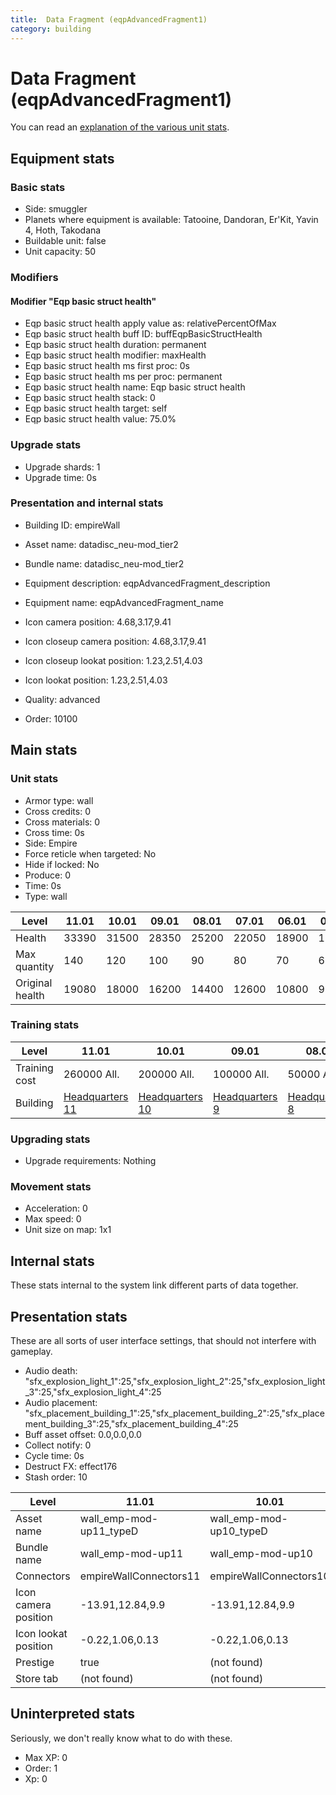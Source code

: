 ```yaml
---
title:  Data Fragment (eqpAdvancedFragment1)
category: building
---
```


#  Data Fragment (eqpAdvancedFragment1)

You can read an [explanation  of the various unit stats](unitexplained.md).

## Equipment stats

### Basic stats

  * Side: smuggler
  * Planets where equipment is available: Tatooine, Dandoran, Er'Kit, Yavin 4, Hoth, Takodana
  * Buildable unit: false
  * Unit capacity: 50

### Modifiers

#### Modifier "Eqp basic struct health"

  * Eqp basic struct health apply value as: relativePercentOfMax
  * Eqp basic struct health buff ID: buffEqpBasicStructHealth
  * Eqp basic struct health duration: permanent
  * Eqp basic struct health modifier: maxHealth
  * Eqp basic struct health ms first proc: 0s
  * Eqp basic struct health ms per proc: permanent
  * Eqp basic struct health name: Eqp basic struct health
  * Eqp basic struct health stack: 0
  * Eqp basic struct health target: self
  * Eqp basic struct health value: 75.0%


### Upgrade stats

  * Upgrade shards: 1
  * Upgrade time: 0s

### Presentation and internal stats

  * Building ID: empireWall

  * Asset name: datadisc_neu-mod_tier2
  * Bundle name: datadisc_neu-mod_tier2
  * Equipment description: eqpAdvancedFragment_description
  * Equipment name: eqpAdvancedFragment_name
  * Icon camera position: 4.68,3.17,9.41
  * Icon closeup camera position: 4.68,3.17,9.41
  * Icon closeup lookat position: 1.23,2.51,4.03
  * Icon lookat position: 1.23,2.51,4.03
  * Quality: advanced

  * Order: 10100

## Main stats

### Unit stats

  * Armor type: wall
  * Cross credits: 0
  * Cross materials: 0
  * Cross time: 0s
  * Side: Empire
  * Force reticle when targeted: No
  * Hide if locked: No
  * Produce: 0
  * Time: 0s
  * Type: wall

|Level          |11.01|10.01|09.01|08.01|07.01|06.01|05.01|04.01|03.01|02.01|01.01|
|---------------|-----|-----|-----|-----|-----|-----|-----|-----|-----|-----|-----|
|Health         |33390|31500|28350|25200|22050|18900|15750|12600|7875 |5250 |2625 |
|Max quantity   |140  |120  |100  |90   |80   |70   |60   |50   |40   |30   |20   |
|Original health|19080|18000|16200|14400|12600|10800|9000 |7200 |4500 |3000 |1500 |


### Training stats

|Level        |11.01                           |10.01                           |09.01                          |08.01                          |07.01                          |06.01                          |05.01                          |04.01                          |03.01                          |02.01                          |01.01                          |
|-------------|--------------------------------|--------------------------------|-------------------------------|-------------------------------|-------------------------------|-------------------------------|-------------------------------|-------------------------------|-------------------------------|-------------------------------|-------------------------------|
|Training cost|260000 All.                     |200000 All.                     |100000 All.                    |50000 All.                     |20000 All.                     |10000 All.                     |2500 All.                      |1000 All.                      |200 All.                       |60 All.                        |20 All.                        |
|Building     |[Headquarters 11](empireHQ.html)|[Headquarters 10](empireHQ.html)|[Headquarters 9](empireHQ.html)|[Headquarters 8](empireHQ.html)|[Headquarters 7](empireHQ.html)|[Headquarters 6](empireHQ.html)|[Headquarters 5](empireHQ.html)|[Headquarters 4](empireHQ.html)|[Headquarters 3](empireHQ.html)|[Headquarters 2](empireHQ.html)|[Headquarters 1](empireHQ.html)|


### Upgrading stats

  * Upgrade requirements: Nothing

### Movement stats

  * Acceleration: 0
  * Max speed: 0
  * Unit size on map: 1x1

## Internal stats

These stats internal to the system link different parts of data together.


## Presentation stats

These are all sorts of user interface settings, that should not interfere with gameplay.

  * Audio death: "sfx_explosion_light_1":25,"sfx_explosion_light_2":25,"sfx_explosion_light_3":25,"sfx_explosion_light_4":25
  * Audio placement: "sfx_placement_building_1":25,"sfx_placement_building_2":25,"sfx_placement_building_3":25,"sfx_placement_building_4":25
  * Buff asset offset: 0.0,0.0,0.0
  * Collect notify: 0
  * Cycle time: 0s
  * Destruct FX: effect176
  * Stash order: 10

|Level               |11.01                  |10.01                  |09.01                 |08.01                 |07.01                 |06.01                 |05.01                 |04.01                 |03.01                 |02.01                 |01.01                 |
|--------------------|-----------------------|-----------------------|----------------------|----------------------|----------------------|----------------------|----------------------|----------------------|----------------------|----------------------|----------------------|
|Asset name          |wall_emp-mod-up11_typeD|wall_emp-mod-up10_typeD|wall_emp-mod-up9_typeD|wall_emp-mod-up8_typeD|wall_emp-mod-up7_typeD|wall_emp-mod-up6_typeD|wall_emp-mod-up5_typeD|wall_emp-mod-up4_typeD|wall_emp-mod-up3_typeD|wall_emp-mod-up2_typeD|wall_emp-mod-up1_typeD|
|Bundle name         |wall_emp-mod-up11      |wall_emp-mod-up10      |wall_emp-mod-up9      |wall_emp-mod-up8      |wall_emp-mod-up7      |wall_emp-mod-up6      |wall_emp-mod-up5      |wall_emp-mod-up4      |wall_emp-mod-up3      |wall_emp-mod-up2      |wall_emp-mod-up1      |
|Connectors          |empireWallConnectors11 |empireWallConnectors10 |empireWallConnectors9 |empireWallConnectors8 |empireWallConnectors7 |empireWallConnectors6 |empireWallConnectors5 |empireWallConnectors4 |empireWallConnectors3 |empireWallConnectors2 |empireWallConnectors1 |
|Icon camera position|-13.91,12.84,9.9       |-13.91,12.84,9.9       |-13.91,12.84,9.9      |-13.91,12.84,9.9      |-13.94,12.55,9.9      |-13.94,12.55,9.9      |-13.94,12.55,9.9      |-13.94,12.55,9.9      |-13.94,12.55,9.9      |-13.94,12.55,9.9      |-13.94,12.55,9.9      |
|Icon lookat position|-0.22,1.06,0.13        |-0.22,1.06,0.13        |-0.22,1.06,0.13       |-0.22,1.06,0.13       |-0.35,0.87,0.19       |-0.35,0.87,0.19       |-0.35,0.87,0.19       |-0.35,0.87,0.19       |-0.35,0.87,0.19       |-0.35,0.87,0.19       |-0.35,0.87,0.19       |
|Prestige            |true                   |(not found)            |(not found)           |(not found)           |(not found)           |(not found)           |(not found)           |(not found)           |(not found)           |(not found)           |(not found)           |
|Store tab           |(not found)            |(not found)            |(not found)           |(not found)           |(not found)           |(not found)           |(not found)           |(not found)           |(not found)           |(not found)           |defenses              |


## Uninterpreted stats

Seriously, we don't really know what to do with these.

  * Max XP: 0
  * Order: 1
  * Xp: 0

